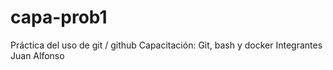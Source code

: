 # capa-prob1
Práctica del uso de git / github
Capacitación: Git, bash y docker
Integrantes
Juan
Alfonso
